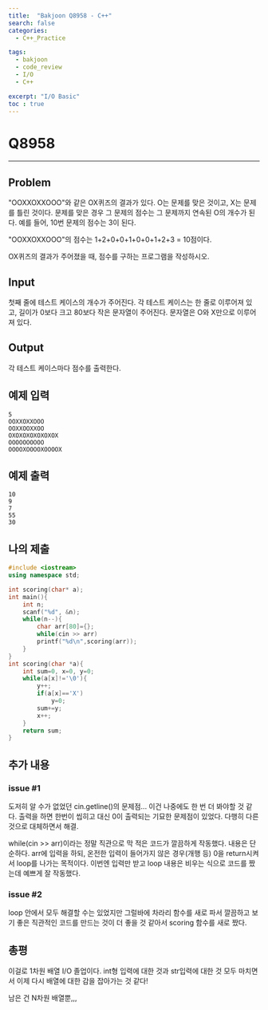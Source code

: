 ```yaml
---
title:  "Bakjoon Q8958 - C++"
search: false
categories: 
  - C++_Practice

tags:
  - bakjoon
  - code_review
  - I/O
  - C++

excerpt: "I/O Basic"
toc : true
---
```


# __Q8958__
___

## Problem
"OOXXOXXOOO"와 같은 OX퀴즈의 결과가 있다. O는 문제를 맞은 것이고, X는 문제를 틀린 것이다. 문제를 맞은 경우 그 문제의 점수는 그 문제까지 연속된 O의 개수가 된다. 예를 들어, 10번 문제의 점수는 3이 된다.

"OOXXOXXOOO"의 점수는 1+2+0+0+1+0+0+1+2+3 = 10점이다.

OX퀴즈의 결과가 주어졌을 때, 점수를 구하는 프로그램을 작성하시오.

## Input
첫째 줄에 테스트 케이스의 개수가 주어진다. 각 테스트 케이스는 한 줄로 이루어져 있고, 길이가 0보다 크고 80보다 작은 문자열이 주어진다. 문자열은 O와 X만으로 이루어져 있다.

## Output
각 테스트 케이스마다 점수를 출력한다.

## 예제 입력
```
5
OOXXOXXOOO
OOXXOOXXOO
OXOXOXOXOXOXOX
OOOOOOOOOO
OOOOXOOOOXOOOOX
```

## 예제 출력
```
10
9
7
55
30
```

## 나의 제출
```cpp
#include <iostream>
using namespace std;

int scoring(char* a);
int main(){
    int n;
    scanf("%d", &n);
    while(n--){
        char arr[80]={};
        while(cin >> arr)
        printf("%d\n",scoring(arr));
    }
}
int scoring(char *a){
    int sum=0, x=0, y=0;
    while(a[x]!='\0'){
        y++;
        if(a[x]=='X')
            y=0;
        sum+=y;
        x++;
    }
    return sum;
}
```
## 추가 내용

### issue #1 
도저히 알 수가 없었던 cin.getline()의 문제점... 이건 나중에도 한 번 더 봐야할 것 같다. 출력을 하면 한번이 씹히고 대신 0이 출력되는 기묘한 문제점이 있었다. 다행히 다른 것으로 대체하면서 해결. 

while(cin >> arr)이라는 정말 직관으로 막 적은 코드가 깔끔하게 작동했다. 내용은 단순하다. arr에 입력을 하되, 온전한 입력이 들어가지 않은 경우(개행 등) 0을 return시켜서 loop를 나가는 목적이다. 이번엔 입력만 받고 loop 내용은 비우는 식으로 코드를 짰는데 예쁘게 잘 작동했다. 

### issue #2
loop 안에서 모두 해결할 수는 있었지만 그럴바에 차라리 함수를 새로 파서 깔끔하고 보기 좋은 직관적인 코드를 만드는 것이 더 좋을 것 같아서 scoring 함수를 새로 짰다. 

## 총평
이걸로 1차원 배열 I/O 졸업이다. int형 입력에 대한 것과 str입력에 대한 것 모두 마치면서 이제 다시 배열에 대한 감을 잡아가는 것 같다!  

남은 건 N차원 배열뿐,,,
